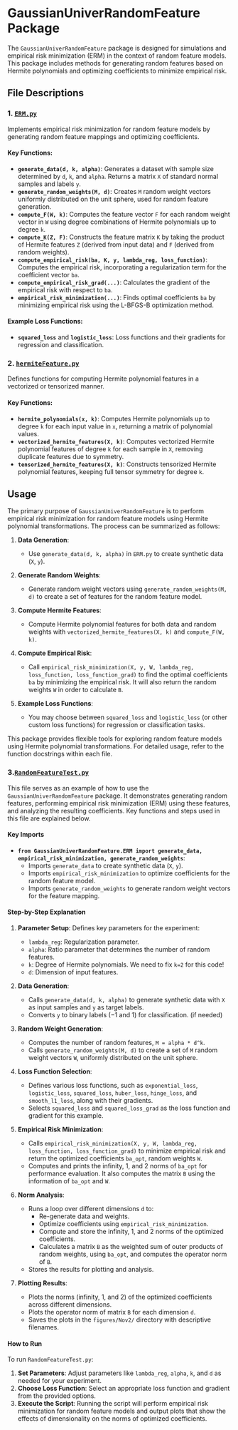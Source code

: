 # GaussianUniverRandomFeature Package

The `GaussianUniverRandomFeature` package is designed for simulations and empirical risk minimization (ERM) in the context of random feature models. This package includes methods for generating random features based on Hermite polynomials and optimizing coefficients to minimize empirical risk.

## File Descriptions

### 1. [`ERM.py`](./ERM.py)

Implements empirical risk minimization for random feature models by generating random feature mappings and optimizing coefficients.

#### Key Functions:
- **`generate_data(d, k, alpha)`**: Generates a dataset with sample size determined by `d`, `k`, and `alpha`. Returns a matrix `X` of standard normal samples and labels `y`.
- **`generate_random_weights(M, d)`**: Creates `M` random weight vectors uniformly distributed on the unit sphere, used for random feature generation.
- **`compute_F(W, k)`**: Computes the feature vector `F` for each random weight vector in `W` using degree combinations of Hermite polynomials up to degree `k`.
- **`compute_K(Z, F)`**: Constructs the feature matrix `K` by taking the product of Hermite features `Z` (derived from input data) and `F` (derived from random weights).
- **`compute_empirical_risk(ba, K, y, lambda_reg, loss_function)`**: Computes the empirical risk, incorporating a regularization term for the coefficient vector `ba`.
- **`compute_empirical_risk_grad(...)`**: Calculates the gradient of the empirical risk with respect to `ba`.
- **`empirical_risk_minimization(...)`**: Finds optimal coefficients `ba` by minimizing empirical risk using the L-BFGS-B optimization method.

#### Example Loss Functions:
- **`squared_loss`** and **`logistic_loss`**: Loss functions and their gradients for regression and classification.

### 2. [`hermiteFeature.py`](./hermiteFeature.py)

Defines functions for computing Hermite polynomial features in a vectorized or tensorized manner.

#### Key Functions:
- **`hermite_polynomials(x, k)`**: Computes Hermite polynomials up to degree `k` for each input value in `x`, returning a matrix of polynomial values.
- **`vectorized_hermite_features(X, k)`**: Computes vectorized Hermite polynomial features of degree `k` for each sample in `X`, removing duplicate features due to symmetry.
- **`tensorized_hermite_features(X, k)`**: Constructs tensorized Hermite polynomial features, keeping full tensor symmetry for degree `k`.

## Usage

The primary purpose of `GaussianUniverRandomFeature` is to perform empirical risk minimization for random feature models using Hermite polynomial transformations. The process can be summarized as follows:

1. **Data Generation**:
   - Use `generate_data(d, k, alpha)` in `ERM.py` to create synthetic data (`X`, `y`).

2. **Generate Random Weights**:
   - Generate random weight vectors using `generate_random_weights(M, d)` to create a set of features for the random feature model.

3. **Compute Hermite Features**:
   - Compute Hermite polynomial features for both data and random weights with `vectorized_hermite_features(X, k)` and `compute_F(W, k)`.

4. **Compute Empirical Risk**:
   - Call `empirical_risk_minimization(X, y, W, lambda_reg, loss_function, loss_function_grad)` to find the optimal coefficients `ba` by minimizing the empirical risk. It will also return the random weights `W` in order to calculate `B`.

5. **Example Loss Functions**:
   - You may choose between `squared_loss` and `logistic_loss` (or other custom loss functions) for regression or classification tasks.

This package provides flexible tools for exploring random feature models using Hermite polynomial transformations. For detailed usage, refer to the function docstrings within each file.

### 3.[`RandomFeatureTest.py`](./RandomFeatureTest.py)

This file serves as an example of how to use the `GaussianUniverRandomFeature` package. It demonstrates generating random features, performing empirical risk minimization (ERM) using these features, and analyzing the resulting coefficients. Key functions and steps used in this file are explained below.

#### Key Imports

- **`from GaussianUniverRandomFeature.ERM import generate_data, empirical_risk_minimization, generate_random_weights`**: 
    - Imports `generate_data` to create synthetic data (`X`, `y`).
    - Imports `empirical_risk_minimization` to optimize coefficients for the random feature model.
    - Imports `generate_random_weights` to generate random weight vectors for the feature mapping.

#### Step-by-Step Explanation

1. **Parameter Setup**: Defines key parameters for the experiment:
   - `lambda_reg`: Regularization parameter.
   - `alpha`: Ratio parameter that determines the number of random features.
   - `k`: Degree of Hermite polynomials. We need to fix `k=2` for this code!
   - `d`: Dimension of input features.

2. **Data Generation**:
   - Calls `generate_data(d, k, alpha)` to generate synthetic data with `X` as input samples and `y` as target labels.
   - Converts `y` to binary labels (−1 and 1) for classification. (if needed)

3. **Random Weight Generation**:
   - Computes the number of random features, `M = alpha * d^k`.
   - Calls `generate_random_weights(M, d)` to create a set of `M` random weight vectors `W`, uniformly distributed on the unit sphere.

4. **Loss Function Selection**:
   - Defines various loss functions, such as `exponential_loss`, `logistic_loss`, `squared_loss`, `huber_loss`, `hinge_loss`, and `smooth_l1_loss`, along with their gradients.
   - Selects `squared_loss` and `squared_loss_grad` as the loss function and gradient for this example.

5. **Empirical Risk Minimization**:
   - Calls `empirical_risk_minimization(X, y, W, lambda_reg, loss_function, loss_function_grad)` to minimize empirical risk and return the optimized coefficients `ba_opt`, random weights `W`.
   - Computes and prints the infinity, 1, and 2 norms of `ba_opt` for performance evaluation. It also computes the matrix `B` using the information of `ba_opt` and `W`.

6. **Norm Analysis**:
   - Runs a loop over different dimensions `d` to:
     - Re-generate data and weights.
     - Optimize coefficients using `empirical_risk_minimization`.
     - Compute and store the infinity, 1, and 2 norms of the optimized coefficients.
     - Calculates a matrix `B` as the weighted sum of outer products of random weights, using `ba_opt`, and computes the operator norm of `B`.
   - Stores the results for plotting and analysis.

7. **Plotting Results**:
   - Plots the norms (infinity, 1, and 2) of the optimized coefficients across different dimensions.
   - Plots the operator norm of matrix `B` for each dimension `d`.
   - Saves the plots in the `figures/Nov2/` directory with descriptive filenames.

#### How to Run

To run `RandomFeatureTest.py`:
1. **Set Parameters**: Adjust parameters like `lambda_reg`, `alpha`, `k`, and `d` as needed for your experiment.
2. **Choose Loss Function**: Select an appropriate loss function and gradient from the provided options.
3. **Execute the Script**: Running the script will perform empirical risk minimization for random feature models and output plots that show the effects of dimensionality on the norms of optimized coefficients.


